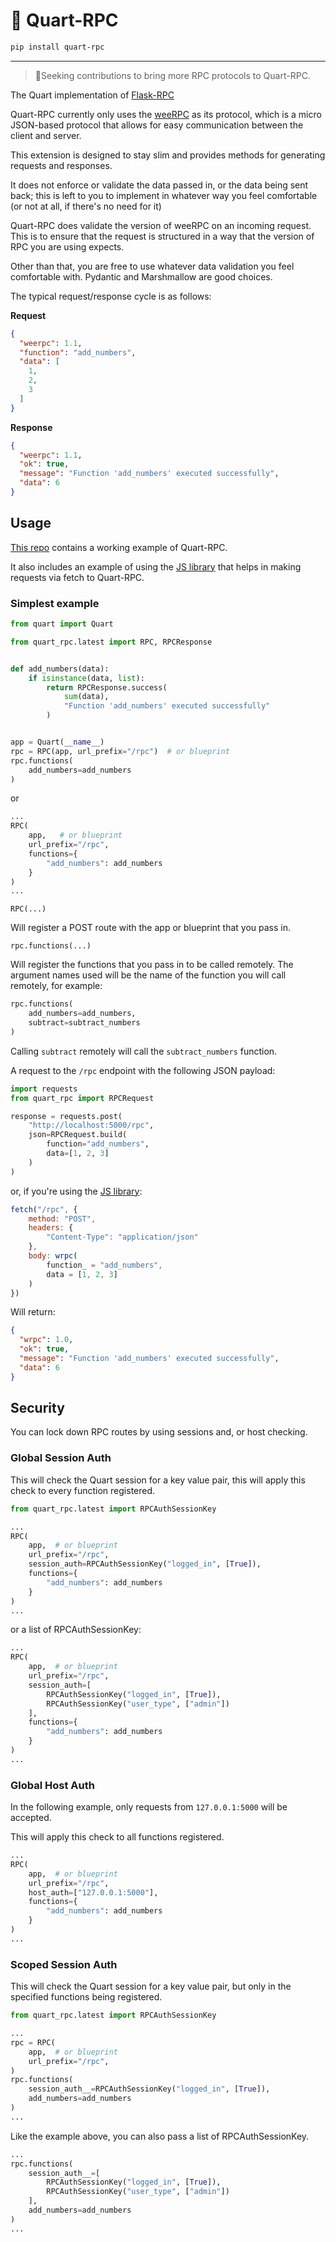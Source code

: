 # 📢 Quart-RPC

```bash
pip install quart-rpc
```

---

> 🚨Seeking contributions to bring more RPC protocols to Quart-RPC.

The Quart implementation of [Flask-RPC](https://github.com/CheeseCake87/flask-rpc)

Quart-RPC currently only uses the [weeRPC](https://github.com/CheeseCake87/wRPC) 
as its protocol, which is a micro JSON-based protocol that allows for
easy communication between the client and server.

This extension is designed to stay slim and provides
methods for generating requests and responses.

It does not enforce or validate the data passed in, or the
data being sent back; this is left to you to implement
in whatever way you feel comfortable (or not at all, if there's
no need for it)

Quart-RPC does validate the version of weeRPC on an incoming request. This 
is to ensure that the request is structured in a way that the version 
of RPC you are using expects.

Other than that, you are free to use whatever data validation
you feel comfortable with. Pydantic and Marshmallow are good choices.

The typical request/response cycle is as follows:

**Request**

```json
{
  "weerpc": 1.1,
  "function": "add_numbers",
  "data": [
    1,
    2,
    3
  ]
}
```

**Response**

```json
{
  "weerpc": 1.1,
  "ok": true,
  "message": "Function 'add_numbers' executed successfully",
  "data": 6
}
```

## Usage

[This repo](https://github.com/CheeseCake87/quart-rpc) contains a working example of Quart-RPC.

It also includes an example of using the [JS library](https://github.com/CheeseCake87/weeRPCjs) that helps
in making requests via fetch to Quart-RPC.

### Simplest example

```python
from quart import Quart

from quart_rpc.latest import RPC, RPCResponse


def add_numbers(data):
    if isinstance(data, list):
        return RPCResponse.success(
            sum(data),
            "Function 'add_numbers' executed successfully"
        )


app = Quart(__name__)
rpc = RPC(app, url_prefix="/rpc")  # or blueprint
rpc.functions(
    add_numbers=add_numbers
)
```

or 

```python
...
RPC(
    app,   # or blueprint
    url_prefix="/rpc", 
    functions={
        "add_numbers": add_numbers
    }
)
...
```

`RPC(...)`

Will register a POST route with the app or blueprint that you pass in.

`rpc.functions(...)`

Will register the functions that you pass in to be called remotely.
The argument names used will be the name of the function you will call remotely, for example:

```python
rpc.functions(
    add_numbers=add_numbers,
    subtract=subtract_numbers
)
```

Calling `subtract` remotely will call the `subtract_numbers` function.

A request to the `/rpc` endpoint with the following JSON payload:

```python
import requests
from quart_rpc import RPCRequest

response = requests.post(
    "http://localhost:5000/rpc",
    json=RPCRequest.build(
        function="add_numbers",
        data=[1, 2, 3]
    )
)
```

or, if you're using the [JS library](https://github.com/CheeseCake87/wrpc-js):

```js
fetch("/rpc", {
    method: "POST",
    headers: {
        "Content-Type": "application/json"
    },
    body: wrpc(
        function_ = "add_numbers",
        data = [1, 2, 3]
    )
})
```

Will return:

```json
{
  "wrpc": 1.0,
  "ok": true,
  "message": "Function 'add_numbers' executed successfully",
  "data": 6
}
```

## Security

You can lock down RPC routes by using sessions and, or host checking.

### Global Session Auth

This will check the Quart session for a key value pair, this will apply
this check to every function registered.

```python
from quart_rpc.latest import RPCAuthSessionKey
```

```python
...
RPC(
    app,  # or blueprint
    url_prefix="/rpc",
    session_auth=RPCAuthSessionKey("logged_in", [True]),
    functions={
        "add_numbers": add_numbers
    }
)
...
```

or a list of RPCAuthSessionKey:

```python
...
RPC(
    app,  # or blueprint
    url_prefix="/rpc",
    session_auth=[
        RPCAuthSessionKey("logged_in", [True]),
        RPCAuthSessionKey("user_type", ["admin"])
    ],
    functions={
        "add_numbers": add_numbers
    }
)
...
```

### Global Host Auth

In the following example, only requests from `127.0.0.1:5000` will be accepted.

This will apply this check to all functions registered.

```python
...
RPC(
    app,  # or blueprint
    url_prefix="/rpc",
    host_auth=["127.0.0.1:5000"],
    functions={
        "add_numbers": add_numbers
    }
)
...
```

### Scoped Session Auth

This will check the Quart session for a key value pair, but only in the
specified functions being registered.

```python
from quart_rpc.latest import RPCAuthSessionKey
```

```python
...
rpc = RPC(
    app,  # or blueprint
    url_prefix="/rpc",
)
rpc.functions(
    session_auth__=RPCAuthSessionKey("logged_in", [True]),
    add_numbers=add_numbers
)
...
```

Like the example above, you can also pass a list of RPCAuthSessionKey.

```python
...
rpc.functions(
    session_auth__=[
        RPCAuthSessionKey("logged_in", [True]),
        RPCAuthSessionKey("user_type", ["admin"])
    ],
    add_numbers=add_numbers
)
...
```
